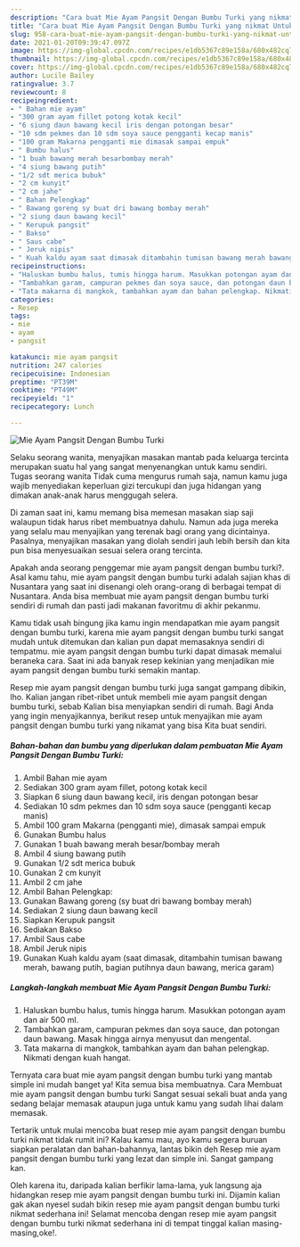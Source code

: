 ```yaml
---
description: "Cara buat Mie Ayam Pangsit Dengan Bumbu Turki yang nikmat Untuk Jualan"
title: "Cara buat Mie Ayam Pangsit Dengan Bumbu Turki yang nikmat Untuk Jualan"
slug: 958-cara-buat-mie-ayam-pangsit-dengan-bumbu-turki-yang-nikmat-untuk-jualan
date: 2021-01-20T09:39:47.097Z
image: https://img-global.cpcdn.com/recipes/e1db5367c89e158a/680x482cq70/mie-ayam-pangsit-dengan-bumbu-turki-foto-resep-utama.jpg
thumbnail: https://img-global.cpcdn.com/recipes/e1db5367c89e158a/680x482cq70/mie-ayam-pangsit-dengan-bumbu-turki-foto-resep-utama.jpg
cover: https://img-global.cpcdn.com/recipes/e1db5367c89e158a/680x482cq70/mie-ayam-pangsit-dengan-bumbu-turki-foto-resep-utama.jpg
author: Lucile Bailey
ratingvalue: 3.7
reviewcount: 8
recipeingredient:
- " Bahan mie ayam"
- "300 gram ayam fillet potong kotak kecil"
- "6 siung daun bawang kecil iris dengan potongan besar"
- "10 sdm pekmes dan 10 sdm soya sauce pengganti kecap manis"
- "100 gram Makarna pengganti mie dimasak sampai empuk"
- " Bumbu halus"
- "1 buah bawang merah besarbombay merah"
- "4 siung bawang putih"
- "1/2 sdt merica bubuk"
- "2 cm kunyit"
- "2 cm jahe"
- " Bahan Pelengkap"
- " Bawang goreng sy buat dri bawang bombay merah"
- "2 siung daun bawang kecil"
- " Kerupuk pangsit"
- " Bakso"
- " Saus cabe"
- " Jeruk nipis"
- " Kuah kaldu ayam saat dimasak ditambahin tumisan bawang merah bawang putih bagian putihnya daun bawang merica garam"
recipeinstructions:
- "Haluskan bumbu halus, tumis hingga harum. Masukkan potongan ayam dan air 500 ml."
- "Tambahkan garam, campuran pekmes dan soya sauce, dan potongan daun bawang. Masak hingga airnya menyusut dan mengental."
- "Tata makarna di mangkok, tambahkan ayam dan bahan pelengkap. Nikmati dengan kuah hangat."
categories:
- Resep
tags:
- mie
- ayam
- pangsit

katakunci: mie ayam pangsit 
nutrition: 247 calories
recipecuisine: Indonesian
preptime: "PT39M"
cooktime: "PT49M"
recipeyield: "1"
recipecategory: Lunch

---
```



![Mie Ayam Pangsit Dengan Bumbu Turki](https://img-global.cpcdn.com/recipes/e1db5367c89e158a/680x482cq70/mie-ayam-pangsit-dengan-bumbu-turki-foto-resep-utama.jpg)

Selaku seorang wanita, menyajikan masakan mantab pada keluarga tercinta merupakan suatu hal yang sangat menyenangkan untuk kamu sendiri. Tugas seorang  wanita Tidak cuma mengurus rumah saja, namun kamu juga wajib menyediakan keperluan gizi tercukupi dan juga hidangan yang dimakan anak-anak harus menggugah selera.

Di zaman  saat ini, kamu memang bisa memesan masakan siap saji walaupun tidak harus ribet membuatnya dahulu. Namun ada juga mereka yang selalu mau menyajikan yang terenak bagi orang yang dicintainya. Pasalnya, menyajikan masakan yang diolah sendiri jauh lebih bersih dan kita pun bisa menyesuaikan sesuai selera orang tercinta. 



Apakah anda seorang penggemar mie ayam pangsit dengan bumbu turki?. Asal kamu tahu, mie ayam pangsit dengan bumbu turki adalah sajian khas di Nusantara yang saat ini disenangi oleh orang-orang di berbagai tempat di Nusantara. Anda bisa membuat mie ayam pangsit dengan bumbu turki sendiri di rumah dan pasti jadi makanan favoritmu di akhir pekanmu.

Kamu tidak usah bingung jika kamu ingin mendapatkan mie ayam pangsit dengan bumbu turki, karena mie ayam pangsit dengan bumbu turki sangat mudah untuk ditemukan dan kalian pun dapat memasaknya sendiri di tempatmu. mie ayam pangsit dengan bumbu turki dapat dimasak memalui beraneka cara. Saat ini ada banyak resep kekinian yang menjadikan mie ayam pangsit dengan bumbu turki semakin mantap.

Resep mie ayam pangsit dengan bumbu turki juga sangat gampang dibikin, lho. Kalian jangan ribet-ribet untuk membeli mie ayam pangsit dengan bumbu turki, sebab Kalian bisa menyiapkan sendiri di rumah. Bagi Anda yang ingin menyajikannya, berikut resep untuk menyajikan mie ayam pangsit dengan bumbu turki yang nikamat yang bisa Kita buat sendiri.

<!--inarticleads1-->

##### Bahan-bahan dan bumbu yang diperlukan dalam pembuatan Mie Ayam Pangsit Dengan Bumbu Turki:

1. Ambil  Bahan mie ayam
1. Sediakan 300 gram ayam fillet, potong kotak kecil
1. Siapkan 6 siung daun bawang kecil, iris dengan potongan besar
1. Sediakan 10 sdm pekmes dan 10 sdm soya sauce (pengganti kecap manis)
1. Ambil 100 gram Makarna (pengganti mie), dimasak sampai empuk
1. Gunakan  Bumbu halus
1. Gunakan 1 buah bawang merah besar/bombay merah
1. Ambil 4 siung bawang putih
1. Gunakan 1/2 sdt merica bubuk
1. Gunakan 2 cm kunyit
1. Ambil 2 cm jahe
1. Ambil  Bahan Pelengkap:
1. Gunakan  Bawang goreng (sy buat dri bawang bombay merah)
1. Sediakan 2 siung daun bawang kecil
1. Siapkan  Kerupuk pangsit
1. Sediakan  Bakso
1. Ambil  Saus cabe
1. Ambil  Jeruk nipis
1. Gunakan  Kuah kaldu ayam (saat dimasak, ditambahin tumisan bawang merah, bawang putih, bagian putihnya daun bawang, merica garam)




<!--inarticleads2-->

##### Langkah-langkah membuat Mie Ayam Pangsit Dengan Bumbu Turki:

1. Haluskan bumbu halus, tumis hingga harum. Masukkan potongan ayam dan air 500 ml.
1. Tambahkan garam, campuran pekmes dan soya sauce, dan potongan daun bawang. Masak hingga airnya menyusut dan mengental.
1. Tata makarna di mangkok, tambahkan ayam dan bahan pelengkap. Nikmati dengan kuah hangat.




Ternyata cara buat mie ayam pangsit dengan bumbu turki yang mantab simple ini mudah banget ya! Kita semua bisa membuatnya. Cara Membuat mie ayam pangsit dengan bumbu turki Sangat sesuai sekali buat anda yang sedang belajar memasak ataupun juga untuk kamu yang sudah lihai dalam memasak.

Tertarik untuk mulai mencoba buat resep mie ayam pangsit dengan bumbu turki nikmat tidak rumit ini? Kalau kamu mau, ayo kamu segera buruan siapkan peralatan dan bahan-bahannya, lantas bikin deh Resep mie ayam pangsit dengan bumbu turki yang lezat dan simple ini. Sangat gampang kan. 

Oleh karena itu, daripada kalian berfikir lama-lama, yuk langsung aja hidangkan resep mie ayam pangsit dengan bumbu turki ini. Dijamin kalian gak akan nyesel sudah bikin resep mie ayam pangsit dengan bumbu turki nikmat sederhana ini! Selamat mencoba dengan resep mie ayam pangsit dengan bumbu turki nikmat sederhana ini di tempat tinggal kalian masing-masing,oke!.

